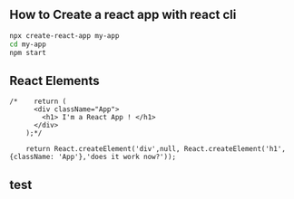 ## How to Create a react app with react cli

```sh
npx create-react-app my-app
cd my-app
npm start
```

## React Elements

````$xslt
/*    return (
      <div className="App">
        <h1> I'm a React App ! </h1>
      </div>
    );*/

    return React.createElement('div',null, React.createElement('h1', {className: 'App'},'does it work now?'));

````

## test